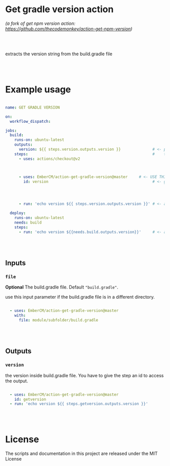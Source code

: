 # Get gradle version action
*(a fork of get npm version action: https://github.com/thecodemonkey/action-get-npm-version)*

<br/><br/>

extracts the version string from the build.gradle file


<br/><br/>

# Example usage

```yaml

name: GET GRADLE VERSION

on:
  workflow_dispatch:

jobs:
  build:
    runs-on: ubuntu-latest
    outputs:
      version: ${{ steps.version.outputs.version }}              # <- put the version to output of the current job
    steps:                                                       #    to share the version between different jobs
      - uses: actions/checkout@v2



      - uses: EmberCM/action-get-gradle-version@master     # <- USE THIS ACTION TO READ THE VERSION FROM BUILD.GRADLE
        id: version                                              # <- give this step an id to access the output of the step




      - run: 'echo version ${{ steps.version.outputs.version }}' # <- access the version

  deploy:
    runs-on: ubuntu-latest
    needs: build
    steps:
      - run: 'echo version ${{needs.build.outputs.version}}'     # <- access the version in another job

```

<br/><br/>

## Inputs

### `file`

**Optional** The build.gradle file. Default `"build.gradle"`.

use this input parameter if the build.gradle file is in a different directory.

```yaml

  - uses: EmberCM/action-get-gradle-version@master
    with:
      file: module/subfolder/build.gradle

```

<br/><br/>

## Outputs

### `version`

the version inside build.gradle file. You have to give the step an id to access the output.

```yaml

  - uses: EmberCM/action-get-gradle-version@master
    id: getversion
  - run: 'echo version ${{ steps.getversion.outputs.version }}'

```

<br/><br/>

# License

The scripts and documentation in this project are released under the MIT License
